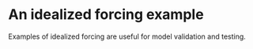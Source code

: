 # An idealized forcing example

```math
\newcommand{\c}{\, ,}

\newcommand{\b}[1]{\boldsymbol{#1}}
\newcommand{\r}[1]{\mathrm{#1}}

\newcommand{\ee}{\r{e}}
\newcommand{\ii}{\r{i}}

\newcommand{\beq}{\begin{equation}}
\newcommand{\eeq}{\end{equation}}

\newcommand{\beqs}{\begin{gather}}
\newcommand{\eeqs}{\end{gather}}
```

Examples of idealized forcing are useful for model validation and testing.
